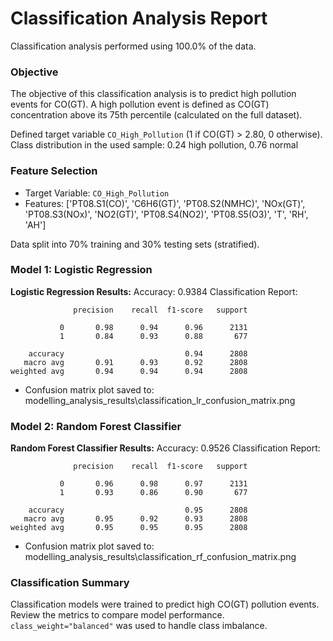 # Classification Analysis Report

Classification analysis performed using 100.0% of the data.

### Objective
The objective of this classification analysis is to predict high pollution events for CO(GT). A high pollution event is defined as CO(GT) concentration above its 75th percentile (calculated on the full dataset).

Defined target variable `CO_High_Pollution` (1 if CO(GT) > 2.80, 0 otherwise).
Class distribution in the used sample: 0.24 high pollution, 0.76 normal

### Feature Selection
* Target Variable: `CO_High_Pollution`
* Features: ['PT08.S1(CO)', 'C6H6(GT)', 'PT08.S2(NMHC)', 'NOx(GT)', 'PT08.S3(NOx)', 'NO2(GT)', 'PT08.S4(NO2)', 'PT08.S5(O3)', 'T', 'RH', 'AH']

Data split into 70% training and 30% testing sets (stratified).

### Model 1: Logistic Regression
**Logistic Regression Results:**
Accuracy: 0.9384
Classification Report:
```
              precision    recall  f1-score   support

           0       0.98      0.94      0.96      2131
           1       0.84      0.93      0.88       677

    accuracy                           0.94      2808
   macro avg       0.91      0.93      0.92      2808
weighted avg       0.94      0.94      0.94      2808

```
* Confusion matrix plot saved to: modelling_analysis_results\classification_lr_confusion_matrix.png

### Model 2: Random Forest Classifier
**Random Forest Classifier Results:**
Accuracy: 0.9526
Classification Report:
```
              precision    recall  f1-score   support

           0       0.96      0.98      0.97      2131
           1       0.93      0.86      0.90       677

    accuracy                           0.95      2808
   macro avg       0.95      0.92      0.93      2808
weighted avg       0.95      0.95      0.95      2808

```
* Confusion matrix plot saved to: modelling_analysis_results\classification_rf_confusion_matrix.png

### Classification Summary
Classification models were trained to predict high CO(GT) pollution events. Review the metrics to compare model performance. `class_weight="balanced"` was used to handle class imbalance.

